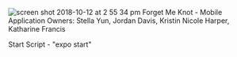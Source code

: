 ![screen shot 2018-10-12 at 2 55 34 pm](https://user-images.githubusercontent.com/38334959/46888599-f213c700-ce2e-11e8-8aa2-c5774fdb00f5.png)
 Forget Me Knot - Mobile Application
 Owners:
  Stella Yun,
  Jordan Davis,
  Kristin Nicole Harper,
  Katharine Francis
  
Start Script - "expo start"
